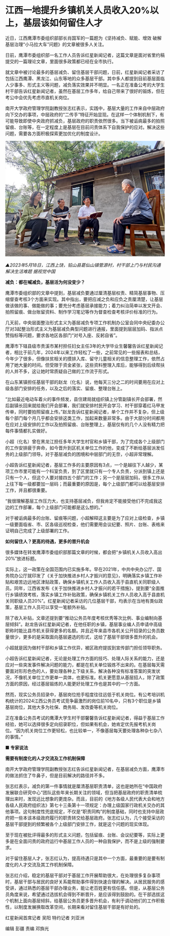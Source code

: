 # 江西一地提升乡镇机关人员收入20%以上，基层该如何留住人才

近日，江西鹰潭市委组织部部长肖国军的一篇题为《坚持减负、赋能、增效 破解基层治理“小马拉大车”问题》的文章被很多人关注。

日前，鹰潭市委组织部一名工作人员告诉红星新闻记者，这篇文章是面对省里约稿提交的一篇理论文章，里面很多政策都已经在全市执行。

就文章中被讨论最多的基层减负、留住基层干部问题，日前，红星新闻记者采访了包括江西鹰潭、黑龙江、山东等地的众多基层干部。其中多人都提到目前基层面临人少事多、形式主义等问题，减负落实效果并不明显。一名正在准备公考的大学生村干部告诉红星新闻记者，虽然在基层工作多年，给自己带来了很好的锻炼，但在考公中会优先考虑市直机关岗位。

南开大学政府管理学院副教授张志红表示，实践中，基层大量的工作来自中层政府向下交办的事项，中层政府的“二传手”特征开始显现。在这样一个体制机制下，有可能导致即使中央政府抓减负，基层政府的职责依然很多。当下被诟病最多的拍照留痕、台账等，在一定程度上是基层在目前问责体系下自我保护的应对。解决这些问题，需要各方面积极探索更加优化的制度设计。

![ff85b317e9972c8c54364be914f91fad.jpg](https://raw.githubusercontent.com/qqhsx/qqnews_image/main/2024/04/13/江西一地提升乡镇机关人员收入20%以上，基层该如何留住人才/ff85b317e9972c8c54364be914f91fad.jpg)

_▲2023年5月18日，江西上饶，铅山县葛仙山镇管源村，村干部上门与村民沟通解决生活难题 据视觉中国_

**减负：都在喊减负，基层活为何没变少？**

鹰潭市委组织部的文章中提到，基层减负要通过厘清基层权责、精简基层事物、压缩督查考核3个方面来实现。其中指出，要把应减之负和应负之责厘清楚，让基层做该做的事、做能做的事；要充分考虑基层承接能力；着力纠治简单以发文开会、拍照留痕、做台账留资料、制作学习笔记等作为督查检查考核评价标准的行为。

几天前，中央层面整治形式主义为基层减负专项工作机制办公室会同中央纪委办公厅对3起整治形式主义为基层减负典型问题进行通报，里面提到层层加码、指派点赞指标等问题，要求各地区各部门“对号入座、反躬自省”。

鹰潭市下辖县级市贵溪市某村担任妇女主任3年的大学毕业生馨馨告诉红星新闻记者，相比于前几年，2024年以来工作轻松了一些，之前常见的一些报表和总结，今年少了很多，但像扶贫相关的摸排入库、留守儿童相关的信息整理工作，依然占用了她大量的时间。但受限于资金紧张，这些资料整理入库后，能够得到后续帮扶的人并不多，这让她时常质疑自己做的工作流于形式。

在山东某镇担任基层干部的赵龙（化名）说，他每天三分之二的时间要用在应对上级各部门安排的任务，以及之后的落实、留痕、整理台账上。

“比如最近电动车着火的事件频发，县住建局就组织镇上分管副镇长开会部署，然后副镇长回来就给我们开会部署，我们就安排村民开会学习、村干部穿着红马甲发传单，同时要拍照留痕上传。”赵龙告诉红星新闻记者，单个工作并不复杂，但上级每个部门每个月几乎都会安排这类工作，加起来数量非常多。由于大部分时间都用在应对上级安排的工作以及拍照留痕、台账整理上，基层仅有的几个人没有精力把每件事情都扎实做好。

小超（化名）曾在黑龙江担任多年大学生村官和乡镇干部，为了完成各个上级部门的工作安排疲于奔命，如今晋升到区机关单位工作的他，变成了不断给基层派发任务的上级部门领导。对于基层减负的困境和中层部门的无奈，小超非常理解。

小超告诉红星新闻记者，基层工作多的主要原因有3点，一个是越往下人越少，某项工作市里可能有一个科室负责，到了区里就只有一个专人负责，分派到镇上还是只有一个人，但这个人要对接四五个部门的工作；另一个是层层加码，很多工作从上往下每一级都要加一层码；而最重要的原因是，每个上级部门都可以给基层安排工作，并且都很重要。

“我很理解基层工作压力大，也支持基层减负，但我肯定不能接受他们不完成我这边的工作部署，每个上级部门可能都是这么想的。”

对于被诟病最多的台账、留痕等问题，小超解释这主要是为了应对上级检查，乡镇一级要面临省、市、区各级巡视检查，他们需要用会议纪要、照片、台账、表格来证明自己完成了上级部署的工作。

**如何留住人？更高的待遇，更多的晋升机会**

很多媒体在转发鹰潭市委组织部那篇文章的时候，都会把“乡镇机关人员收入高出20%”放进标题。

实际上，这一政策在全国范围内已实施多年。早在2021年，中共中央办公厅、国务院办公厅就印发了《关于加快推进乡村人才振兴的意见》，明确落实乡镇工作补贴和艰苦边远地区津贴政策，确保乡镇机关工作人员收入高于县直机关同职级人员。同年，江西省发布《关于加快推进乡村人才振兴的若干措施》，提到要“全面推行乡镇绩效考核，落实乡镇工作补贴政策，确保乡镇机关工作人员收入高于县直机关同职级人员20%”。红星新闻记者采访的几位基层干部，均表示在当地有类似政策，基层工作人员可以享受一笔额外补贴。

除了收入补贴，文章还提到要“推动公务员年度考核优秀等次比例、事业编制向基层倾斜”。赵龙告诉红星新闻记者，在他任职的乡镇，基层事业编人员申请中高级职称时能比县市机关获得更多的名额。并且近年来县市各机关公开招录的公务员数量很少，更多的是采取面向基层遴选的形式，这给了基层干部很多晋升的机会。

小超就是因为做村干部和乡镇工作优异，被区政府提拔到宣传部门担任领导职务。

小超告诉红星新闻记者，无论是处理工作方面的技巧、处理人际关系的能力，还是应对一些突发事件解决问题的能力，都是在机关单位锻炼不出来的。在基层每天需要面对形形色色的人，要处理各种上下级关系，解决各种没有标准答案的突发状况，不像机关单位工作更单一具体，也更标准。机关更愿意从基层招人，除了政策方面的原因，经过基层锻炼的人能更好处理工作也是其中的一个方面。

然而，现实公务员招录中，基层岗位抢手程度往往远低于机关岗位。有公考培训机构统计的2024江西公务员考试竞争最激烈的岗位前10名中，只有3个职位是乡镇基层岗位，其他大多为社保、商务局、发改委等机关岗位。

正在准备公务员考试的鹰潭大学生村干部馨馨告诉红星新闻记者，得益于基层工作经验，她可以选择很多定向招录职位，但如果有机会，她肯定优先报考机关岗位。“因为机关岗位工作更轻松，也比较单一，不像基层每天要处理各种杂七杂八的事情。”

**■ 专家说法**

**需要有制度化的人才交流及工作机制保障**

南开大学政府管理学院副教授张志红告诉红星新闻记者，在基层减负方面，鹰潭市的做法抓住了牛鼻子，但是目前解决的路径并不多。

张志红表示，减负的第一件事情就是厘清基层职责清单，这也是她所在“中国政府发展联合研究中心”团队这些年来长期关注的领域，但当把基层政府的职责清单梳理出来时，发现远比想象的更庞杂。而且，目前的《地方各级人民代表大会和地方各级人民政府组织法》第七十三条第十一项规定：办理上级国家行政机关交办的其他事项。这句制度性兜底规定，不仅是“职责同构”的制度基础，同时也支持中层政府把一些本该本级政府履行的职责转交给基层政府。张志红认为，几个接受采访的基层干部提到的频繁被各个上级部门安排工作，就是这个问题的现实体现。

至于现在被批评得最多的形式主义问题，包括留痕、台账、会议纪要等，实际上更多是在全面问责的政府运行中基层工作人员的一种自我保护，而不是上级的强制要求。

对于留住基层人才，张志红认为，提高待遇只是其中一个方面，最重要的是要有制度化的人才交流及其工作机制保障。

张志红介绍，稳定的基层干部对于基层工作开展帮助很大，在处理很多复杂事项时，基层干部与居民的良好关系能帮助事件得到快速合理的解决。从居民服务的感受讲，通过熟悉的基层干部办理业务，能让老百姓更有信任感。但是，从基层公务员角度来说，希望通过选拔机会得到不断晋升，是应该得到鼓励的。在干部选拔这个机制上面向基层倾斜，给基层公务员更多晋升机会，有利于调动他们的工作积极性，以制度发展换取改革空间，长期来看对留住基层干部是有好处的。

红星新闻首席记者 吴阳 特约记者 刘亚洲

编辑 彭疆 责编 邓旆光

